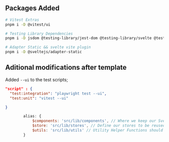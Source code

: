 ## Packages Added

```bash
# Vitest Extras
pnpm i -D @vitest/ui

# Testing Library Dependencies
pnpm i -D jsdom @testing-library/jest-dom @testing-library/svelte @testing-library/user-event @types/testing-library__jest-dom

# Adapter Static && svelte vite plugin
pnpm i -D @sveltejs/adapter-static

```

## Aditional modifications after template

Added `--ui` to the test scripts;

```json
"script" : {
  "test:integration": "playwright test --ui",
  "test:unit": "vitest --ui"

}
```

```js
		alias: {
			$components: 'src/lib/components', // Where we keep our Svelte components
			$store: 'src/lib/stores', // Define our stores to be reused
			$utils: 'src/lib/utils' // Utility Helper Functions should be defined here
		}
```
